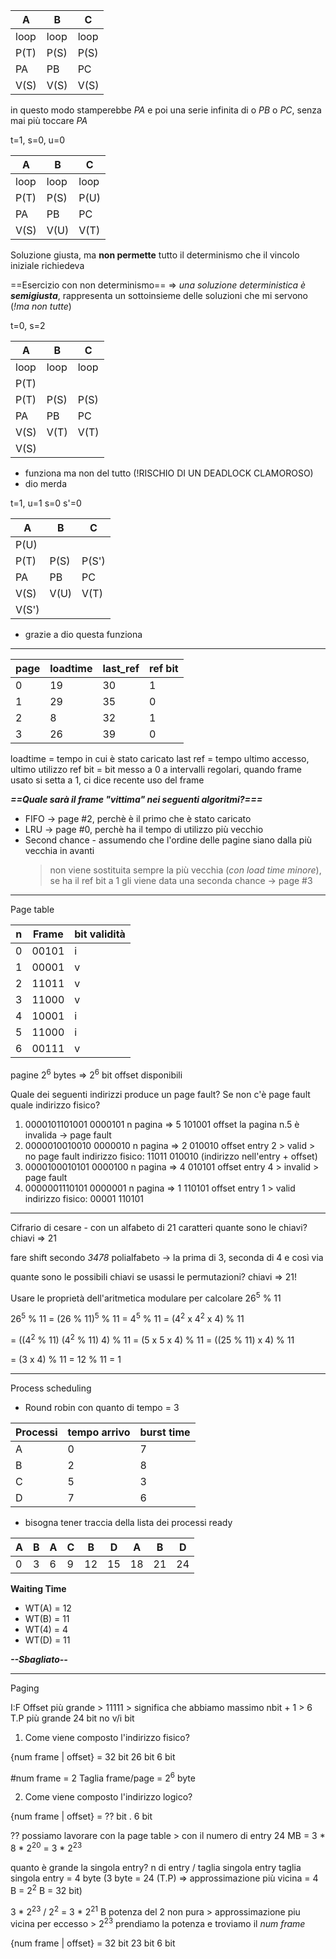 
| A    | B    | C    |
| ---- | ---- | ---- |
| loop | loop | loop |
| P(T) | P(S) | P(S) |
| PA   | PB   | PC   |
| V(S) | V(S) | V(S) |
in questo modo stamperebbe *PA* e poi una serie infinita di o *PB* o *PC*, senza mai più toccare *PA*

t=1,   s=0,   u=0

| A    | B    | C    |
| ---- | ---- | ---- |
| loop | loop | loop |
| P(T) | P(S) | P(U) |
| PA   | PB   | PC   |
| V(S) | V(U) | V(T) |
Soluzione giusta, ma **non permette** tutto il determinismo che il vincolo iniziale richiedeva

==Esercizio con non determinismo== => *una soluzione deterministica è **semigiusta***, rappresenta un sottoinsieme delle soluzioni che mi servono (*!ma non tutte*)

t=0,   s=2

| A    | B    | C    |
| ---- | ---- | ---- |
| loop | loop | loop |
| P(T) |      |      |
| P(T) | P(S) | P(S) |
| PA   | PB   | PC   |
| V(S) | V(T) | V(T) |
| V(S) |      |      |
- funziona ma non del tutto (!RISCHIO DI UN DEADLOCK CLAMOROSO) 
- dio merda

t=1,   u=1 s=0 s'=0

| A     | B    | C     |
| ----- | ---- | ----- |
| P(U)  |      |       |
| P(T)  | P(S) | P(S') |
| PA    | PB   | PC    |
| V(S)  | V(U) | V(T)  |
| V(S') |      |       |
- grazie a dio questa funziona
---

| page | loadtime | last_ref | ref bit |
| ---- | -------- | -------- | ------- |
| 0    | 19       | 30       | 1       |
| 1    | 29       | 35       | 0       |
| 2    | 8        | 32       | 1       |
| 3    | 26       | 39       | 0       |
loadtime = tempo in cui è stato caricato
last ref = tempo ultimo accesso, ultimo utilizzo
ref bit = bit messo a 0 a intervalli regolari, quando frame usato si setta a 1, ci dice recente uso del frame

***==Quale sarà il frame "vittima" nei seguenti algoritmi?===***
- FIFO -> page \#2, perchè è il primo che è stato caricato
- LRU  -> page \#0, perchè ha il tempo di utilizzo più vecchio
- Second chance - assumendo che l'ordine delle pagine siano dalla più vecchia in avanti 
	>non viene sostituita sempre la più vecchia (*con load time minore*), se ha il ref bit a 1 gli viene data una seconda chance -> page \#3
---

Page table

| n   | Frame | bit validità |
| --- | ----- | ------------ |
| 0   | 00101 | i            |
| 1   | 00001 | v            |
| 2   | 11011 | v            |
| 3   | 11000 | v            |
| 4   | 10001 | i            |
| 5   | 11000 | i            |
| 6   | 00111 | v            |
pagine 2<sup>6</sup> bytes => 2<sup>6</sup> bit offset disponibili

Quale dei seguenti indirizzi produce un page fault?
	Se non c'è page fault quale indirizzo fisico?
1. 0000101101001
	0000101 n pagina => 5
	101001 offset
	la pagina n.5 è invalida -> page fault
2. 0000010010010
	0000010 n pagina => 2
	010010 offset
	entry 2 > valid > no page fault
	indirizzo fisico: 11011 010010 (indirizzo nell'entry + offset)
3. 0000100010101
	0000100 n pagina => 4
	010101 offset
	entry 4 > invalid > page fault
4. 0000001110101
	0000001 n pagina => 1
	110101 offset
	entry 1 > valid 
	indirizzo fisico: 00001 110101
---

Cifrario di cesare - con un alfabeto di 21 caratteri quante sono le chiavi?
	chiavi => 21

fare shift secondo *3478* polialfabeto -> la prima di 3, seconda di 4 e così via

quante sono le possibili chiavi se usassi le permutazioni?
	chiavi => 21!

Usare le proprietà dell'aritmetica modulare per calcolare 26<sup>5</sup> % 11

26<sup>5</sup> % 11 = (26 % 11)<sup>5</sup> % 11 = 4<sup>5</sup> % 11 = (4<sup>2</sup> x 4<sup>2</sup> x 4) % 11

= ((4<sup>2</sup> % 11)  (4<sup>2</sup> % 11) 4) % 11 = (5 x 5 x 4) % 11 = ((25 % 11) x 4) % 11 

= (3 x 4) % 11 = 12 % 11 = 1

---
Process scheduling

- Round robin con quanto di tempo = 3

| Processi | tempo arrivo | burst time |
| -------- | ------------ | ---------- |
| A        | 0            | 7          |
| B        | 2            | 8          |
| C        | 5            | 3          |
| D        | 7            | 6          |
- bisogna tener traccia della lista dei processi ready

| A   | B   | A   | C   | B   | D   | A   | B   | D   |
| --- | --- | --- | --- | --- | --- | --- | --- | --- |
| 0   | 3   | 6   | 9   | 12  | 15  | 18  | 21  | 24  |
**Waiting Time**
- WT(A) = 12
- WT(B) = 11
- WT(4) = 4
- WT(D) = 11

***--Sbagliato--***

---
Paging

I:F
Offset più grande > 11111 > significa che abbiamo massimo nbit + 1 > 6
T.P più grande 24 bit
no v/i bit

1. Come viene composto l'indirizzo fisico?

{num frame | offset} = 32 bit
   26 bit          6 bit

\#num frame = 2
Taglia frame/page = 2<sup>6</sup> byte

2. Come viene composto l'indirizzo logico?

{num frame | offset} = ?? bit
.                     6 bit

?? possiamo lavorare con la page table > con il numero di entry
24 MB = 3 \* 8 \* 2<sup>20</sup> = 3 \* 2<sup>23</sup>

quanto è grande la singola entry? n di entry / taglia singola entry
taglia singola entry = 4 byte (3 byte = 24 (T.P) => approssimazione più vicina =  4 B = 2<sup>2</sup> B = 32 bit)

3 \* 2<sup>23</sup> / 2<sup>2</sup> = 3 \* 2<sup>21</sup> B potenza del 2 non pura > approssimazione piu vicina per eccesso > 2<sup>23</sup>
prendiamo la potenza e troviamo il *num frame*

{num frame | offset} = 32 bit
   23 bit          6 bit